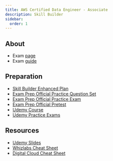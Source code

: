 ```yaml
---
title: AWS Certified Data Engineer - Associate
description: Skill Builder
sidebar:
  order: 1
---
```


## About

- Exam [page](https://aws.amazon.com/certification/certified-data-engineer-associate/)
- Exam [guide](/resources/AWS-Certified-Data-Engineer-Associate_Exam-Guide.pdf)

## Preparation

- [Skill Builder Enhanced Plan](/aws/dea/resources/enhanced-plan/)
- [Exam Prep Official Practice Question Set](https://explore.skillbuilder.aws/learn/course/external/view/elearning/16985/aws-certified-data-engineer-associate-official-practice-question-set-dea-c01-english)
- [Exam Prep Official Practice Exam](https://explore.skillbuilder.aws/learn/course/external/view/elearning/19881/exam-prep-official-practice-exam-aws-certified-data-engineer-associate-dea-c01-english)
- [Exam Prep Official Pretest](https://explore.skillbuilder.aws/learn/course/external/view/elearning/18609/exam-prep-official-pretest-aws-certified-data-engineer-associate-dea-c01-english)
- [Udemy Course](https://www.udemy.com/course/aws-data-engineer/)
- [Udemy Practice Exams](https://www.udemy.com/course/practice-exams-aws-certified-data-engineer-associate-r/)

## Resources

- [Udemy Slides](/resources/AWSCertifiedDataEngineerSlides_Udemy.pdf)
- [Whizlabs Cheat Sheet](/resources/Whiz-Cheat-Sheet-AWS-Data-Engineer-Associate-v2.pdf)
- [Digital Cloud Cheat Sheet](https://digitalcloud.training/aws-certified-data-engineer-associate-cheat-sheet/)
